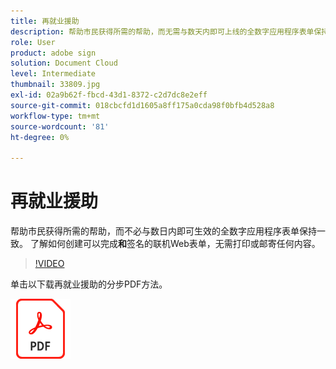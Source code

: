 ```yaml
---
title: 再就业援助
description: 帮助市民获得所需的帮助，而无需与数天内即可上线的全数字应用程序表单保持一致
role: User
product: adobe sign
solution: Document Cloud
level: Intermediate
thumbnail: 33809.jpg
exl-id: 02a9b62f-fbcd-43d1-8372-c2d7dc8e2eff
source-git-commit: 018cbcfd1d1605a8ff175a0cda98f0bfb4d528a8
workflow-type: tm+mt
source-wordcount: '81'
ht-degree: 0%

---
```


# 再就业援助

帮助市民获得所需的帮助，而不必与数日内即可生效的全数字应用程序表单保持一致。 了解如何创建可以完成&#x200B;**和**&#x200B;签名的联机Web表单，无需打印或邮寄任何内容。

>[!VIDEO](https://video.tv.adobe.com/v/33809?hidetitle=true)

单击以下载再就业援助的分步PDF方法。

[![下载PDF方法](../assets/acrobat_PDF_96.png)](../assets/UseCaseRecipe-EN-CreatingWebForms-Reemployment.pdf)
